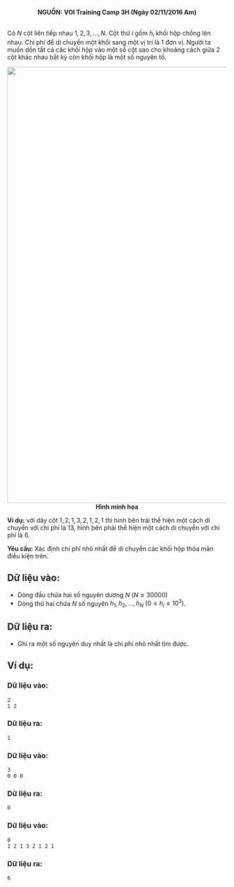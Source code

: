 **<center>NGUỒN: VOI Training Camp 3H  (Ngày 02/11/2016 Am)</center>**
<br>

Có $N$ cột liên tiếp nhau $1,2,3,…,N$. Cột thứ $i$ gồm $h_i$ khối hộp chồng lên nhau. Chi phí để di chuyển một khối sang một vị trí là $1$ đơn vị. Người ta muốn dồn tất cả các khối hộp vào một số cột sao cho khoảng cách giữa $2$ cột khác nhau bất kỳ còn khối hộp là một số nguyên tố.

<center><img src="/images/problems/1043/mountain.svg" width=1000px></center>
<center><b>Hình minh họa</b></center>

**Ví dụ:** với dãy cột $1,2,1,3,2,1,2,1$ thì hình bên trái thể hiện một cách di chuyển với chi phí là $13$, hình bên phải thể hiện một cách di chuyển với chi phí là $6$.

**Yêu cầu:** Xác định chi phí nhỏ nhất để di chuyển các khối hộp thỏa mãn điều kiện trên.

## Dữ liệu vào:
- Dòng đầu chứa hai số nguyên dương  $N\ ( N≤30000)$
- Dòng thứ hai chứa $N$ số nguyên $h_1,h_2,…,h_N\  (0≤h_i≤10^3)$.

## Dữ liệu ra:
- Ghi ra một số nguyên duy nhất là chi phí nhỏ nhất tìm được.

## Ví dụ:
### Dữ liệu vào:
```
2
1 2
```

### Dữ liệu ra:
```
1
```

### Dữ liệu vào:
```
3
0 0 0
```

### Dữ liệu ra:
```
0
```

### Dữ liệu vào:
```
8
1 2 1 3 2 1 2 1
```

### Dữ liệu ra:
```
6
```